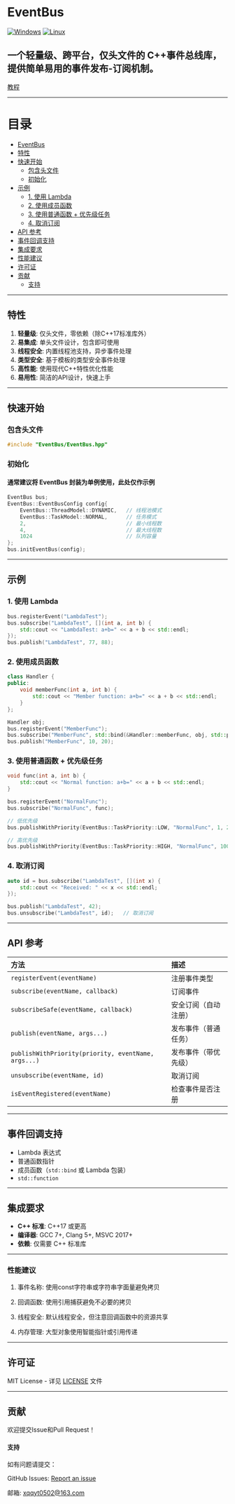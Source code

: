 # EventBus
[![Windows](https://img.shields.io/badge/platform-Windows-blue?logo=windows)](https://www.microsoft.com/windows) [![Linux](https://img.shields.io/badge/platform-Linux-green?logo=linux)](https://www.linux.org/)
## 一个轻量级、跨平台，仅头文件的 C++事件总线库，提供简单易用的事件发布-订阅机制。

[教程](https://www.bilibili.com/video/BV13wWwzPE6a/?vd_source=af81440a64836b1a33af1a82ed3c8609)

---

# 目录

- [EventBus](#eventbus)
- [特性](#特性)
- [快速开始](#快速开始)
  - [包含头文件](#包含头文件)
  - [初始化](#初始化)
- [示例](#示例)
  - [1. 使用 Lambda](#1-使用-lambda)
  - [2. 使用成员函数](#2-使用成员函数)
  - [3. 使用普通函数 + 优先级任务](#3-使用普通函数--优先级任务)
  - [4. 取消订阅](#4-取消订阅)
- [API 参考](#api-参考)
- [事件回调支持](#事件回调支持)
- [集成要求](#集成要求)
- [性能建议](#性能建议)
- [许可证](#许可证)
- [贡献](#贡献)
  - [支持](#支持)

---

## 特性

1. **轻量级**: 仅头文件，零依赖（除C++17标准库外）
2. **易集成**: 单头文件设计，包含即可使用
3. **线程安全**: 内置线程池支持，异步事件处理
4. **类型安全**: 基于模板的类型安全事件处理
5. **高性能**: 使用现代C++特性优化性能
6. **易用性**: 简洁的API设计，快速上手

---

## 快速开始

### 包含头文件
```cpp
#include "EventBus/EventBus.hpp"
```

### 初始化
#### 通常建议将 EventBus 封装为单例使用，此处仅作示例
```cpp
EventBus bus;
EventBus::EventBusConfig config{
    EventBus::ThreadModel::DYNAMIC,   // 线程池模式
    EventBus::TaskModel::NORMAL,      // 任务模式
    2,                                // 最小线程数
    4,                                // 最大线程数
    1024                              // 队列容量
};
bus.initEventBus(config);
```

---

## 示例

### 1. 使用 Lambda
```cpp
bus.registerEvent("LambdaTest");
bus.subscribe("LambdaTest", [](int a, int b) {
    std::cout << "LambdaTest: a+b=" << a + b << std::endl;
});
bus.publish("LambdaTest", 77, 88);
```

### 2. 使用成员函数
```cpp
class Handler {
public:
    void memberFunc(int a, int b) {
        std::cout << "Member function: a+b=" << a + b << std::endl;
    }
};

Handler obj;
bus.registerEvent("MemberFunc");
bus.subscribe("MemberFunc", std::bind(&Handler::memberFunc, obj, std::placeholders::_1, std::placeholders::_2));
bus.publish("MemberFunc", 10, 20);
```

### 3. 使用普通函数 + 优先级任务
```cpp
void func(int a, int b) {
    std::cout << "Normal function: a+b=" << a + b << std::endl;
}

bus.registerEvent("NormalFunc");
bus.subscribe("NormalFunc", func);

// 低优先级
bus.publishWithPriority(EventBus::TaskPriority::LOW, "NormalFunc", 1, 2);

// 高优先级
bus.publishWithPriority(EventBus::TaskPriority::HIGH, "NormalFunc", 100, 200);
```

### 4. 取消订阅
```cpp
auto id = bus.subscribe("LambdaTest", [](int x) {
    std::cout << "Received: " << x << std::endl;
});

bus.publish("LambdaTest", 42);
bus.unsubscribe("LambdaTest", id);   // 取消订阅
```

---

## API 参考

| 方法 | 描述 |
|:-----|:------|
| `registerEvent(eventName)` | 注册事件类型 |
| `subscribe(eventName, callback)` | 订阅事件 |
| `subscribeSafe(eventName, callback)` | 安全订阅（自动注册） |
| `publish(eventName, args...)` | 发布事件（普通任务） |
| `publishWithPriority(priority, eventName, args...)` | 发布事件（带优先级） |
| `unsubscribe(eventName, id)` | 取消订阅 |
| `isEventRegistered(eventName)` | 检查事件是否注册 |

---

## 事件回调支持
- Lambda 表达式  
- 普通函数指针  
- 成员函数（`std::bind` 或 Lambda 包装）  
- `std::function`  

---

## 集成要求
- **C++ 标准**: C++17 或更高  
- **编译器**: GCC 7+, Clang 5+, MSVC 2017+  
- **依赖**: 仅需要 C++ 标准库  

---

### 性能建议
1. 事件名称: 使用const字符串或字符串字面量避免拷贝

2. 回调函数: 使用引用捕获避免不必要的拷贝

3. 线程安全: 默认线程安全，但注意回调函数中的资源共享

4. 内存管理: 大型对象使用智能指针或引用传递

---

## 许可证
MIT License - 详见 [LICENSE](LICENSE) 文件

---

## 贡献
欢迎提交Issue和Pull Request！

#### 支持
如有问题请提交：

GitHub Issues: [Report an issue](https://github.com/XQQYT/EventBus/issues)

邮箱: xqqyt0502@163.com
